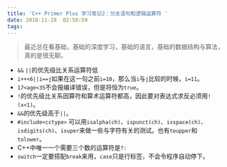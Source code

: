 ```yaml
---
title: 'C++ Primer Plus 学习笔记2：分支语句和逻辑运算符 '
date: 2018-11-28  02:50:59
tags:
---
```

>最近总在看基础，基础的深度学习，基础的语言，基础的数据结构与算法，真的是很无聊。
- `&&` `||`的优先级比关系运算符低
- `i++<6||i==j`如果在这一句之前`i=10`，那么当`i`与`j`比较的时候，`i=11`。
- `17<age<35`不会报编译错误，但是将恒为`true`。
- `!`的优先级比关系因算符和算术运算符都高，因此要对表达式求反必须用`!(x<1)`。
- `&&`的优先级高于`||`。
-  `#include<cctype>` 可以用`isalpha(ch)`、`ispunct(ch)`、`isspace(ch)`、`isdigits(ch)`、`isuper`来做一些与字符有关的测试。也有`toupper`和`tolower`。
- C++中唯一一个需要三个数的运算符是`?:`
- `switch`一定要搭配`break`来用，`case`只是行标签，不会令程序自动停下。
